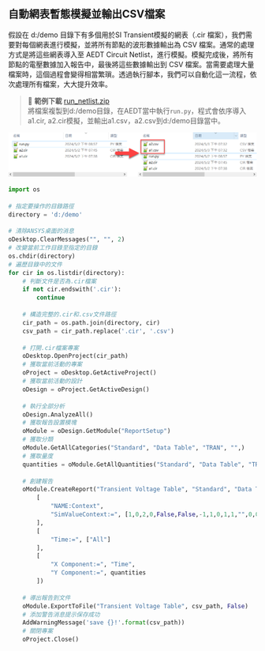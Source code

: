 自動網表暫態模擬並輸出CSV檔案
---

假設在 d:/demo 目錄下有多個用於SI Transient模擬的網表（.cir 檔案），我們需要對每個網表進行模擬，並將所有節點的波形數據輸出為 CSV 檔案。通常的處理方式是將這些網表導入至 AEDT Circuit Netlist，進行模擬。模擬完成後，將所有節點的電壓數據加入報告中，最後將這些數據輸出到 CSV 檔案。當需要處理大量檔案時，這個過程會變得相當繁瑣。透過執行腳本，我們可以自動化這一流程，依次處理所有檔案，大大提升效率。
>:link: **範例下載**
[run_netlist.zip](/assets/run_netlist.zip)<br> 將檔案複製到d:/demo目錄，在AEDT當中執行`run.py`，程式會依序導入a1.cir, a2.cir模擬，並輸出a1.csv，a2.csv到d:/demo目錄當中。

![2024-05-03_19-39-21](/assets/2024-05-03_19-39-21.png)

```python
import os

# 指定要操作的目錄路徑
directory = 'd:/demo'

# 清除ANSYS桌面的消息
oDesktop.ClearMessages("", "", 2)
# 改變當前工作目錄至指定的目錄
os.chdir(directory)
# 遍歷目錄中的文件
for cir in os.listdir(directory):
    # 判斷文件是否為.cir檔案
    if not cir.endswith('.cir'):
        continue
    
    # 構造完整的.cir和.csv文件路徑
    cir_path = os.path.join(directory, cir)
    csv_path = cir_path.replace('.cir', '.csv')
    
    # 打開.cir檔案專案
    oDesktop.OpenProject(cir_path)
    # 獲取當前活動的專案
    oProject = oDesktop.GetActiveProject()
    # 獲取當前活動的設計
    oDesign = oProject.GetActiveDesign()
    
    # 執行全部分析
    oDesign.AnalyzeAll()
    # 獲取報告設置模塊
    oModule = oDesign.GetModule("ReportSetup")
    # 獲取分類
    oModule.GetAllCategories("Standard", "Data Table", "TRAN", "",)
    # 獲取量度
    quantities = oModule.GetAllQuantities("Standard", "Data Table", "TRAN", "", 'Voltage')
    
    # 創建報告
    oModule.CreateReport("Transient Voltage Table", "Standard", "Data Table", "TRAN", 
        [
            "NAME:Context",
            "SimValueContext:=", [1,0,2,0,False,False,-1,1,0,1,1,"",0,0,"DE",False,"0"]
        ], 
        [
            "Time:=", ["All"]
        ], 
        [
            "X Component:=", "Time",
            "Y Component:=", quantities
        ])
    
    # 導出報告到文件
    oModule.ExportToFile("Transient Voltage Table", csv_path, False)
    # 添加警告消息提示保存成功
    AddWarningMessage('save {}!'.format(csv_path))
    # 關閉專案
    oProject.Close()

```